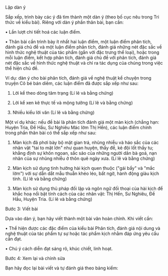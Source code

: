 Lập dàn ý

Sắp xếp, trình bày các ý đã tìm thành một dàn ý (theo bố cục nêu trong Tri thức về kiểu bài). Riêng với dàn ý phần thân bài, bạn cần:

• Lần lượt chi tiết hoá các luận điểm.

• Thân bài cần trình bày ít nhất hai luận điểm, một luận điểm phân tích, đánh giá chủ đề và một luận điểm phân tích, đánh giá những nét đặc sắc về hình thức nghệ thuật của tác phẩm (gắn với đặc trưng thể loại), hoặc trong mỗi luận điểm, kết hợp phân tích, đánh giá chủ đề với phân tích, đánh giá nét đặc sắc về hình thức nghệ thuật và chỉ ra tác dụng của chúng trong việc thể hiện chủ đề.

Ví dụ: dàn ý cho bài phân tích, đánh giá về nghệ thuật kể chuyện trong truyện Cô bé bán diêm, các luận điểm đã được sắp xếp như sau:

1. Lời kể theo dòng tâm trạng (Lí lẽ và bằng chứng)

2. Lời kể xen kẽ thực tế và mộng tưởng (Lí lẽ và bằng chứng)

3. Nhiều kiểu lời văn (Lí lẽ và bằng chứng)

Một ví dụ khác: nếu đề bài là phân tích đánh giá một màn kịch (chẳng hạn: Huyện Tria, Đề Hầu, Sư Nghiêu Mác lờm Thị Hến), các luận điểm chính trong phần thân bài có thể sắp xếp như sau:

1. Màn kịch đã phơi bày bộ mặt gian trá, nhũng nhiễu và háo sắc của các nhân vật "tai to mặt lớn" như quan huyện, thầy đề, kẻ đội lốt thầy tu; khẳng định sự khôn ngoan, sắc sảo của những người dân bà goá, nạn nhân của sự nhũng nhiễu ở thôn quê ngày xưa. (Lí lẽ và bằng chứng)

2. Màn kịch sử dụng tinh hưởng hài kịch quen thuộc ("gái bẩy" và "mắc lờm") với sự dẫn dắt mẫu thuẫn khéo léo, bất ngờ, hành động giàu kịch tính. (Lí lẽ và bằng chứng)

3. Màn kịch sử dụng thủ pháp đối lập và ngôn ngữ đối thoại của hài kịch để khắc hoạ nổi bật tính cách của các nhân vật: Thị Hến, Sư Nghiêu, Đề Hầu, Huyện Tria. (Lí lẽ và bằng chứng)

Bước 3: Viết bài

Dựa vào dàn ý, bạn hãy viết thành một bài văn hoàn chỉnh. Khi viết cần:

• Thể hiện được các đặc điểm của kiểu bài Phân tích, đánh giá nội dung và nghệ thuật của tác phẩm tự sự hoặc tác phẩm kịch nhằm đáp ứng yêu cầu cần đạt.

• Chú ý cách diễn đạt sáng rõ, khúc chiết, linh hoạt.

Bước 4: Xem lại và chỉnh sửa

Bạn hãy đọc lại bài viết và tự đánh giá theo bảng kiểm:
